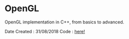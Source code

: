 # OpenGL
OpenGL implementation in C++, from basics to advanced.

Date Created : 31/08/2018
Code : [here!](https://github.com/shivanshthapliyal/OpenGL/blob/master/Bresenhams%20Algorithm.cpp)
